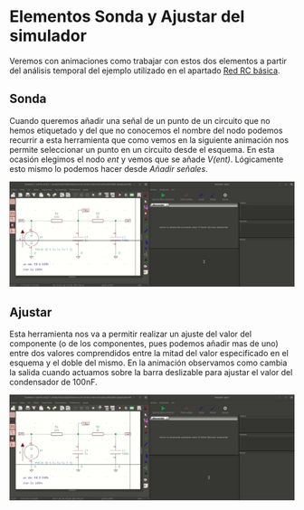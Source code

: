# Elementos Sonda y Ajustar del simulador

Veremos con animaciones como trabajar con estos dos elementos a partir del análisis temporal del ejemplo utilizado en el apartado [Red RC básica](red-rc.md).

## Sonda

Cuando queremos añadir una señal de un punto de un circuito que no hemos etiquetado y del que no conocemos el nombre del nodo podemos recurrir a esta herramienta que como vemos en la siguiente animación nos permite seleccionar un punto en un circuito desde el esquema. En esta ocasión elegimos el nodo *ent* y vemos que se añade *V(ent)*. Lógicamente esto mismo lo podemos hacer desde *Añadir señales*.

![Herramienta añadir sonda](../img/kicad/red-rc/sonda.gif)

## Ajustar

Esta herramienta nos va a permitir realizar un ajuste del valor del componente (o de los componentes, pues podemos añadir mas de uno) entre dos valores comprendidos entre la mitad del valor especificado en el esquema y el doble del mismo. En la animación observamos como cambia la salida cuando actuamos sobre la barra deslizable para ajustar el valor del condensador de 100nF.

![Herramienta ajustar valor de componentes](../img/kicad/red-rc/ajustar.gif)
